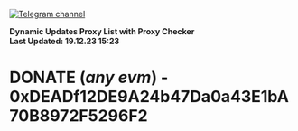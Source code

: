 [![Telegram channel](https://img.shields.io/endpoint?url=https://runkit.io/damiankrawczyk/telegram-badge/branches/master?url=https://t.me/n4z4v0d)](https://t.me/n4z4v0d) 

**Dynamic Updates Proxy List with Proxy Checker**  
**Last Updated: 19.12.23 15:23**

# DONATE (_any evm_) - 0xDEADf12DE9A24b47Da0a43E1bA70B8972F5296F2
